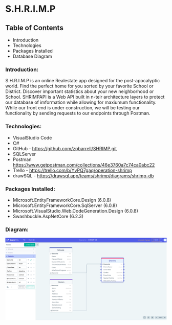# S.H.R.I.M.P
## Table of Contents
* Introduction
* Technologies
* Packages Installed
* Database Diagram

### Introduction:
S.H.R.I.M.P is an online Realestate app designed for the post-apocalyptic world. Find the perfect home for you sorted by your favorite School or District. Discover important statistics about your new neighborhood or School. SHRIMPAPI is a Web API built in n-teir architecture layers to protect our database of imformation while allowing for maxiumum functionality. 
While our front end is under construction, we will be testing our functionality by sending requests to our endpoints through Postman. 

### Technologies:
* VisualStudio Code
* C#
* GitHub - https://github.com/zpbarrell/SHRIMP.git
* SQLServer
* Postman https://www.getpostman.com/collections/46e3760a7c74ca0abc22
* Trello - https://trello.com/b/YvPQ7gaq/operation-shrimp
* drawSQL - https://drawsql.app/teams/shrimp/diagrams/shrimp-db

### Packages Installed:
* Microsoft.EntityFrameworkCore.Design (6.0.8)
* Microsoft.EntityFrameworkCore.SqlServer (6.0.8)
* Microsoft.VisualStudio.Web.CodeGeneration.Design (6.0.8)
* Swashbuckle.AspNetCore (6.2.3)

### Diagram:
![Shrimp Db Diagram](Images/Shrimp-DB-diagram.png)
